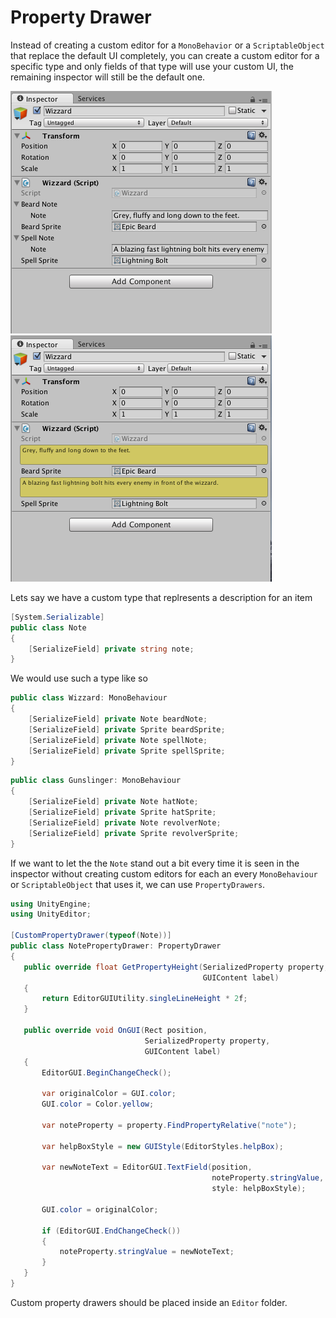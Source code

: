 # Property Drawer

Instead of creating a custom editor for a `MonoBehavior` or a `ScriptableObject` that replace the default UI completely, you can create a custom editor for a specific type and only fields of that type will use your custom UI, the remaining inspector will still be the default one.

![Before, using the default Unity editor](Assets/property-drawer-wizzard-default.png)
![After, using a custom property drawer](Assets/property-drawer-wizzard-custom.png)

Lets say we have a custom type that replresents a description for an item

```csharp
[System.Serializable]
public class Note
{
    [SerializeField] private string note;
}
```

We would use such a type like so

```csharp
public class Wizzard: MonoBehaviour
{
    [SerializeField] private Note beardNote;
    [SerializeField] private Sprite beardSprite;
    [SerializeField] private Note spellNote;
    [SerializeField] private Sprite spellSprite;
}
```
```csharp
public class Gunslinger: MonoBehaviour
{
    [SerializeField] private Note hatNote;
    [SerializeField] private Sprite hatSprite;
    [SerializeField] private Note revolverNote;
    [SerializeField] private Sprite revolverSprite;
}
```

If we want to let the the `Note` stand out a bit every time it is seen in the inspector without creating custom editors for each an every `MonoBehaviour` or `ScriptableObject` that uses it, we can use `PropertyDrawers`.

```csharp
using UnityEngine;
using UnityEditor;

[CustomPropertyDrawer(typeof(Note))]
public class NotePropertyDrawer: PropertyDrawer
{
   public override float GetPropertyHeight(SerializedProperty property,
                                           GUIContent label)
   {
       return EditorGUIUtility.singleLineHeight * 2f;
   }

   public override void OnGUI(Rect position,
                              SerializedProperty property,
                              GUIContent label)
   {
       EditorGUI.BeginChangeCheck();

       var originalColor = GUI.color;
       GUI.color = Color.yellow;

       var noteProperty = property.FindPropertyRelative("note");

       var helpBoxStyle = new GUIStyle(EditorStyles.helpBox);

       var newNoteText = EditorGUI.TextField(position,
                                             noteProperty.stringValue,
                                             style: helpBoxStyle);

       GUI.color = originalColor;

       if (EditorGUI.EndChangeCheck())
       {
           noteProperty.stringValue = newNoteText;
       }
   }
}
```

Custom property drawers should be placed inside an `Editor` folder.